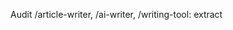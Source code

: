 Audit /article-writer, /ai-writer, /writing-tool: extract <title>, meta description, canonical, H1–H3, internal links. Flag duplicates and propose fixes.
